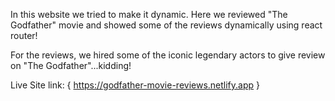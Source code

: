 In this website we tried to make it dynamic. Here we reviewed "The Godfather" movie and showed some of the reviews dynamically using react router!

For the reviews, we hired some of the iconic legendary actors to give review on "The Godfather"...kidding!

Live Site link: { https://godfather-movie-reviews.netlify.app }